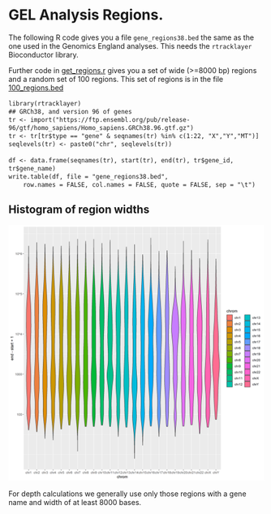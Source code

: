 
# GEL Analysis Regions.

The following R code gives you a file `gene_regions38.bed` the same as the
one used in the Genomics England analyses.  This needs the `rtracklayer`
Bioconductor library.

Further code in [get_regions.r](../R/get_regions.r) gives you a set of wide (>=8000 bp) regions and a random set of 100 regions.  This set of regions is 
in the file [100_regions.bed](../data/100_regions.bed)

```{r}
library(rtracklayer)
## GRCh38, and version 96 of genes
tr <- import("https://ftp.ensembl.org/pub/release-96/gtf/homo_sapiens/Homo_sapiens.GRCh38.96.gtf.gz")
tr <- tr[tr$type == "gene" & seqnames(tr) %in% c(1:22, "X","Y","MT")]
seqlevels(tr) <- paste0("chr", seqlevels(tr))

df <- data.frame(seqnames(tr), start(tr), end(tr), tr$gene_id, tr$gene_name)
write.table(df, file = "gene_regions38.bed", 
    row.names = FALSE, col.names = FALSE, quote = FALSE, sep = "\t") 
```
## Histogram of region widths

![a histogram of region widths](violin.png "Violin plot of region widths")

For depth calculations we generally use only those regions with a gene name and width of at least 8000 bases.